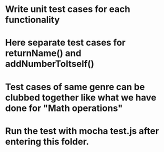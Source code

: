 # Write unit test cases for each functionality

# Here separate test cases for returnName() and addNumberToItself()

# Test cases of same genre can be clubbed together like what we have done for "Math operations"

# Run the test with mocha test.js after entering this folder.

